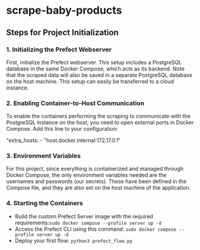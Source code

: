 # scrape-baby-products

## Steps for Project Initialization

### 1. Initializing the Prefect Webserver
First, initialize the Prefect webserver. This setup includes a PostgreSQL database in the same Docker Compose, which acts as its backend. Note that the scraped data will also be saved in a separate PostgreSQL database on the host machine. This setup can easily be transferred to a cloud instance.

### 2. Enabling Container-to-Host Communication
To enable the containers performing the scraping to communicate with the PostgreSQL instance on the host, you need to open external ports in Docker Compose. Add this line to your configuration:

"extra_hosts:
    - "host.docker.internal:172.17.0.1"


### 3. Environment Variables
For this project, since everything is containerized and managed through Docker Compose, the only environment variables needed are the usernames and passwords (our secrets). These have been defined in the Compose file, and they are also set on the host machine of the application.

### 4. Starting the Containers
- Build the custom Prefect Server image with the required requirements:`sudo docker compose --profile server up -d`
- Access the Prefect CLI using this command: `sudo docker compose --profile server up -d`
- Deploy your first flow: `python3 prefect_flow.py`